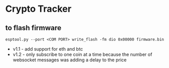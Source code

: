 # Crypto Tracker

## to flash firmware
```
esptool.py --port <COM PORT> write_flash -fm dio 0x00000 firmware.bin
```

* v1.1 - add support for eth and btc
* v1.2 - only subscribe to one coin at a time because the number of websocket messages was adding a delay to the price